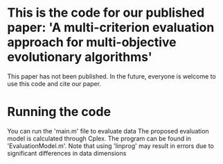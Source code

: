 # This is the code for our published paper: 'A multi-criterion evaluation approach for multi-objective evolutionary algorithms'
This paper has not been published. In the future, everyone is welcome to use this code and cite our paper.

# Running the code
You can run the 'main.m' file to evaluate data
The proposed evaluation model is calculated through Cplex. The program can be found in 'EvaluationModel.m'.
Note that using 'linprog' may result in errors due to significant differences in data dimensions
